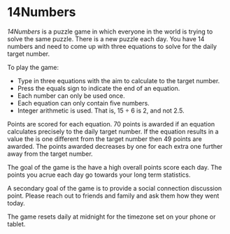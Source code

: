 # 14Numbers

*14Numbers* is a puzzle game in which everyone in the world is trying to solve the same puzzle. There is a new puzzle each day. You have 14 numbers and need to come up with three equations to solve for the daily target number.

To play the game:

- Type in three equations with the aim to calculate to the target number. 
- Press the equals sign to indicate the end of an equation.
- Each number can only be used once.
- Each equation can only contain five numbers.
- Integer arithmetic is used. That is, 15 ÷ 6 is 2, and not 2.5.

Points are scored for each equation. 70 points is awarded if an equation calculates precisely to the daily target number. If the equation results in a value the is one different from the target number then 49 points are awarded. The points awarded decreases by one for each extra one further away from the target number.

The goal of the game is the have a high overall points score each day. The points you acrue each day go towards your long term statistics.

A secondary goal of the game is to provide a social connection discussion point. Please reach out to friends and family and ask them how they went today.

The game resets daily at midnight for the timezone set on your phone or tablet.
